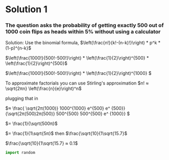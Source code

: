 # Solution 1
### The question asks the probability of getting exactly 500 out of 1000 coin flips as heads within 5% without using a calculator
Solution:
Use the binomial formula, $\left(\frac{n!}{k!-(n-k)!}\right) * p^k * (1-p)^{n-k}$

$\left(\frac{1000!}{500!-500!}\right) * \left(\frac{1}{2}\right)^{500} * \left(\frac{1}{2}\right)^{500}$

$\left(\frac{1000!}{500!-500!}\right) * \left(\frac{1}{2}\right)^{1000} $

To approximate factorials you can use Stirling's approximation
$n! ≈ \sqrt{2πn} \left(\frac{n}{e}\right)^n$

plugging that in

$≈ \frac{ \sqrt{2π(1000)} 1000^{1000} e^{500} e^ {500}}{\sqrt{2π(500)2π(500)} 500^{500} 500^{500} e^ {1000}} $

$= \frac{1}{\sqrt{500π}$

$= \frac{1}{1\sqrt{5π}$
then 
$\frac{\sqrt{10}{1\sqrt{15.7}$

$\frac{\sqrt{10}{1\sqrt{15.7} ≈ 0.1$

```python
import random
```
